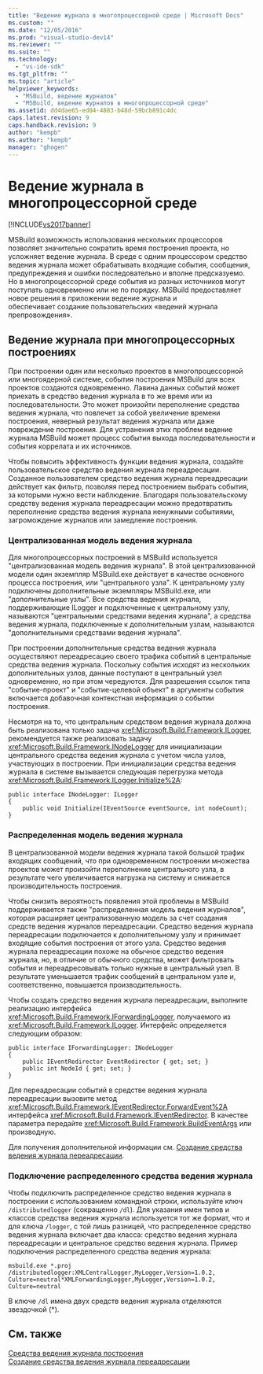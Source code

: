 ```yaml
---
title: "Ведение журнала в многопроцессорной среде | Microsoft Docs"
ms.custom: ""
ms.date: "12/05/2016"
ms.prod: "visual-studio-dev14"
ms.reviewer: ""
ms.suite: ""
ms.technology: 
  - "vs-ide-sdk"
ms.tgt_pltfrm: ""
ms.topic: "article"
helpviewer_keywords: 
  - "MSBuild, ведение журналов"
  - "MSBuild, ведение журналов в многопроцессорной среде"
ms.assetid: dd4dae65-ed04-4883-b48d-59bcb891c4dc
caps.latest.revision: 9
caps.handback.revision: 9
author: "kempb"
ms.author: "kempb"
manager: "ghogen"
---
```

# Ведение журнала в многопроцессорной среде
[!INCLUDE[vs2017banner](../code-quality/includes/vs2017banner.md)]

MSBuild возможность использования нескольких процессоров позволяет значительно сократить время построения проекта, но усложняет ведение журнала.  В среде с одним процессором средство ведения журнала может обрабатывать входящие события, сообщения, предупреждения и ошибки последовательно и вполне предсказуемо.  Но в многопроцессорной среде события из разных источников могут поступать одновременно или не по порядку.  MSBuild предоставляет новое решения в приложении ведение журнала и обеспечивает создание пользовательских «ведений журнала препровождения».  
  
## Ведение журнала при многопроцессорных построениях  
 При построении один или несколько проектов в многопроцессорной или многоядерной системе, события построения MSBuild для всех проектов создаются одновременно.  Лавина данных событий может приехать в средство ведения журнала в то же время или из последовательности.  Это может произойти переполнение средства ведения журнала, что повлечет за собой увеличение времени построения, неверный результат ведения журнала или даже повреждение построения.  Для устранения этих проблем ведение журнала MSBuild может процесс события выхода последовательности и события коррелата и их источников.  
  
 Чтобы повысить эффективность функции ведения журнала, создайте пользовательское средство ведения журнала переадресации.  Созданное пользователем средство ведения журнала переадресации действует как фильтр, позволяя перед построением выбрать события, за которыми нужно вести наблюдение.  Благодаря пользовательскому средству ведения журнала переадресации можно предотвратить переполнение средства ведения журнала ненужными событиями, загромождение журналов или замедление построения.  
  
### Централизованная модель ведения журнала  
 Для многопроцессорных построений в MSBuild используется "централизованная модель ведения журнала". В этой централизованной модели один экземпляр MSBuild.exe действует в качестве основного процесса построения, или "центрального узла". К центральному узлу подключены дополнительные экземпляры MSBuild.exe, или "дополнительные узлы".  Все средства ведения журнала, поддерживающие ILogger и подключенные к центральному узлу, называются "центральными средствами ведения журнала", а средства ведения журнала, подключенные к дополнительным узлам, называются "дополнительными средствами ведения журнала".  
  
 При построении дополнительные средства ведения журнала осуществляют переадресацию своего трафика событий в центральные средства ведения журнала.  Поскольку события исходят из нескольких дополнительных узлов, данные поступают в центральный узел одновременно, но при этом чередуются.  Для разрешения ссылок типа "событие\-проект" и "событие\-целевой объект" в аргументы события включается добавочная контекстная информация о событии построения.  
  
 Несмотря на то, что центральным средством ведения журнала должна быть реализована только задача <xref:Microsoft.Build.Framework.ILogger>, рекомендуется также реализовать задачу <xref:Microsoft.Build.Framework.INodeLogger> для инициализации центрального средства ведения журнала с учетом числа узлов, участвующих в построении.  При инициализации средства ведения журнала в системе вызывается следующая перегрузка метода <xref:Microsoft.Build.Framework.ILogger.Initialize%2A>:  
  
```  
public interface INodeLogger: ILogger  
{  
    public void Initialize(IEventSource eventSource, int nodeCount);  
}  
```  
  
### Распределенная модель ведения журнала  
 В централизованной модели ведения журнала такой большой трафик входящих сообщений, что при одновременном построении множества проектов может произойти переполнение центрального узла, в результате чего увеличивается нагрузка на систему и снижается производительность построения.  
  
 Чтобы снизить вероятность появления этой проблемы в MSBuild поддерживается также "распределенная модель ведения журналов", которая расширяет централизованную модель за счет создания средств ведения журналов переадресации.  Средство ведения журнала переадресации подключается к дополнительному узлу и принимает входящие события построения от этого узла.  Средство ведения журнала переадресации похоже на обычное средство ведения журнала, но, в отличие от обычного средства, может фильтровать события и переадресовывать только нужные в центральный узел.  В результате уменьшается трафик сообщений в центральном узле и, соответственно, повышается производительность.  
  
 Чтобы создать средство ведения журнала переадресации, выполните реализацию интерфейса <xref:Microsoft.Build.Framework.IForwardingLogger>, получаемого из <xref:Microsoft.Build.Framework.ILogger>.  Интерфейс определяется следующим образом:  
  
```  
public interface IForwardingLogger: INodeLogger  
{  
    public IEventRedirector EventRedirector { get; set; }  
    public int NodeId { get; set; }  
}  
```  
  
 Для переадресации событий в средстве ведения журнала переадресации вызовите метод <xref:Microsoft.Build.Framework.IEventRedirector.ForwardEvent%2A> интерфейса <xref:Microsoft.Build.Framework.IEventRedirector>.  В качестве параметра передайте <xref:Microsoft.Build.Framework.BuildEventArgs> или производную.  
  
 Для получения дополнительной информации см. [Создание средства ведения журнала переадресации](../msbuild/creating-forwarding-loggers.md).  
  
### Подключение распределенного средства ведения журнала  
 Чтобы подключить распределенное средство ведения журнала в построении с использованием командной строки, используйте ключ `/distributedlogger` \(сокращенно `/dl`\).  Для указания имен типов и классов средства ведения журнала используется тот же формат, что и для ключа `/logger`, с той лишь разницей, что распределенное средство ведения журнала включает два класса: средство ведения журнала переадресации и центральное средство ведения журнала.  Пример подключения распределенного средства ведения журнала:  
  
```  
msbuild.exe *.proj /distributedlogger:XMLCentralLogger,MyLogger,Version=1.0.2,  
Culture=neutral*XMLForwardingLogger,MyLogger,Version=1.0.2,  
Culture=neutral  
```  
  
 В ключе `/dl` имена двух средств ведения журнала отделяются звездочкой \(\*\).  
  
## См. также  
 [Средства ведения журнала построения](../msbuild/build-loggers.md)   
 [Создание средства ведения журнала переадресации](../msbuild/creating-forwarding-loggers.md)